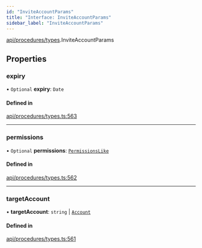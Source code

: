```yaml
---
id: "InviteAccountParams"
title: "Interface: InviteAccountParams"
sidebar_label: "InviteAccountParams"
---
```


[api/procedures/types](../../../../../modules/API/Procedures/Types/Types.md).InviteAccountParams

## Properties

### expiry

• `Optional` **expiry**: `Date`

#### Defined in

[api/procedures/types.ts:563](https://github.com/PolymeshAssociation/polymesh-sdk/blob/fe2e6dd1d/src/api/procedures/types.ts#L563)

___

### permissions

• `Optional` **permissions**: [`PermissionsLike`](../../../../../modules/API/Entities/Types/Types.md#permissionslike)

#### Defined in

[api/procedures/types.ts:562](https://github.com/PolymeshAssociation/polymesh-sdk/blob/fe2e6dd1d/src/api/procedures/types.ts#L562)

___

### targetAccount

• **targetAccount**: `string` \| [`Account`](../../../../../classes/API/Entities/Account/Account.md)

#### Defined in

[api/procedures/types.ts:561](https://github.com/PolymeshAssociation/polymesh-sdk/blob/fe2e6dd1d/src/api/procedures/types.ts#L561)
